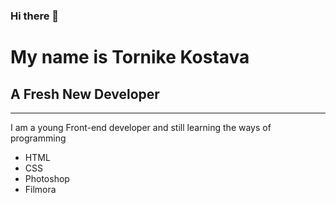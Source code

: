 
### Hi there 👋
# My name is Tornike Kostava
## A Fresh New Developer
---
I am a young Front-end developer and still learning the ways of programming

+ HTML
+ CSS
+ Photoshop 
+ Filmora
